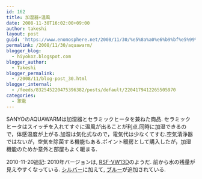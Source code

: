 ```yaml
---
id: 162
title: 加湿器+温風
date: 2008-11-30T16:02:00+09:00
author: takeshi
layout: post
guid: 'https://www.enomosphere.net/2008/11/30/%e5%8a%a0%e6%b9%bf%e5%99%a8%e6%b8%a9%e9%a2%a8/'
permalink: /2008/11/30/aquawarm/
blogger_blog:
  - hiyokoz.blogspot.com
blogger_author:
  - Takeshi
blogger_permalink:
  - /2008/11/blog-post_30.html
blogger_internal:
  - /feeds/832545220475396382/posts/default/2204179412265505970
categories:
  - 家電
---
```

SANYOのAQUAWARMは加湿器とセラミックヒータを兼ねた商品. セラミックヒータはスイッチを入れてすぐに温風が出ることが利点.同時に加湿できるので，体感温度が上がる.加湿は気化式なので，電気代は少なくてすむ.空気清浄器ではないが，空気を除菌する機能もある.ポイント暖房として購入したが，加湿機能のためか意外と部屋もよく暖まる.

2010-11-20追記: 2010年バージョンは, <a href="http://jp.sanyo.com/vw/lineup/rsf/index02.html">RSF-VW13D</a>のようだ. 前から水の残量が見えやすくなっている. <a href="http://www.amazon.co.jp/gp/product/B0040NP1CK?ie=UTF8&amp;tag=enomospheddoj-22&amp;linkCode=as2&amp;camp=247&amp;creative=7399&amp;creativeASIN=B0040NP1CK">シルバー</a>に加えて, <a href="http://www.amazon.co.jp/gp/product/B0040NP1DO?ie=UTF8&amp;tag=enomospheddoj-22&amp;linkCode=as2&amp;camp=247&amp;creative=7399&amp;creativeASIN=B0040NP1DO">ブルー</a>が追加されている.
